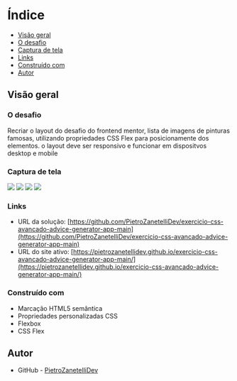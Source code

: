 # Índice

- [Visão geral](#visão-geral)
- [O desafio](#o-desafio)
- [Captura de tela](#captura-de-tela)
- [Links](#links)
- [Construído com](#construído-com)
- [Autor](#autor)


## Visão geral

### O desafio

Recriar o layout do desafio do frontend mentor, lista de imagens de pinturas famosas, utilizando propriedades CSS Flex para posicionamente dos elementos. o layout deve ser responsivo e funcionar em dispositvos desktop e mobile

### Captura de tela

![](./src/design/screenshot-advice-generator-app-desktop.png)
![](./src/design/advice-generator-desktop-active-state.png)
![](./src/design/screenshot-advice-generator-app-mobile.png)
![](./src/design/advice-generator-mobile-active-state.png)

### Links

- URL da solução: [https://github.com/PietroZanetelliDev/exercicio-css-avancado-advice-generator-app-main](https://github.com/PietroZanetelliDev/exercicio-css-avancado-advice-generator-app-main)
- URL do site ativo: [https://pietrozanetellidev.github.io/exercicio-css-avancado-advice-generator-app-main/](https://pietrozanetellidev.github.io/exercicio-css-avancado-advice-generator-app-main/)

### Construído com

- Marcação HTML5 semântica
- Propriedades personalizadas CSS
- Flexbox
- CSS Flex

## Autor
- GitHub - [PietroZanetelliDev](https://github.com/PietroZanetelliDev)
